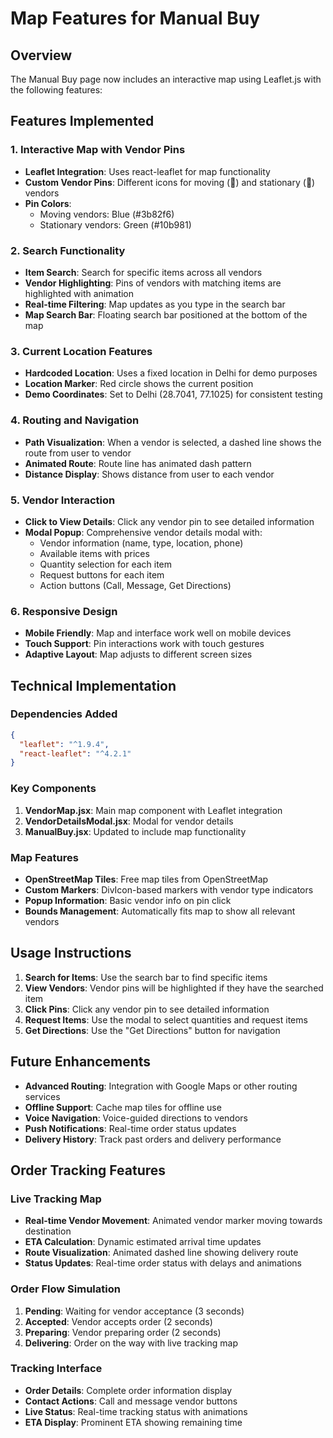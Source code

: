 # Map Features for Manual Buy

## Overview
The Manual Buy page now includes an interactive map using Leaflet.js with the following features:

## Features Implemented

### 1. Interactive Map with Vendor Pins
- **Leaflet Integration**: Uses react-leaflet for map functionality
- **Custom Vendor Pins**: Different icons for moving (🚚) and stationary (🏪) vendors
- **Pin Colors**: 
  - Moving vendors: Blue (#3b82f6)
  - Stationary vendors: Green (#10b981)

### 2. Search Functionality
- **Item Search**: Search for specific items across all vendors
- **Vendor Highlighting**: Pins of vendors with matching items are highlighted with animation
- **Real-time Filtering**: Map updates as you type in the search bar
- **Map Search Bar**: Floating search bar positioned at the bottom of the map

### 3. Current Location Features
- **Hardcoded Location**: Uses a fixed location in Delhi for demo purposes
- **Location Marker**: Red circle shows the current position
- **Demo Coordinates**: Set to Delhi (28.7041, 77.1025) for consistent testing

### 4. Routing and Navigation
- **Path Visualization**: When a vendor is selected, a dashed line shows the route from user to vendor
- **Animated Route**: Route line has animated dash pattern
- **Distance Display**: Shows distance from user to each vendor

### 5. Vendor Interaction
- **Click to View Details**: Click any vendor pin to see detailed information
- **Modal Popup**: Comprehensive vendor details modal with:
  - Vendor information (name, type, location, phone)
  - Available items with prices
  - Quantity selection for each item
  - Request buttons for each item
  - Action buttons (Call, Message, Get Directions)

### 6. Responsive Design
- **Mobile Friendly**: Map and interface work well on mobile devices
- **Touch Support**: Pin interactions work with touch gestures
- **Adaptive Layout**: Map adjusts to different screen sizes

## Technical Implementation

### Dependencies Added
```json
{
  "leaflet": "^1.9.4",
  "react-leaflet": "^4.2.1"
}
```

### Key Components
1. **VendorMap.jsx**: Main map component with Leaflet integration
2. **VendorDetailsModal.jsx**: Modal for vendor details
3. **ManualBuy.jsx**: Updated to include map functionality

### Map Features
- **OpenStreetMap Tiles**: Free map tiles from OpenStreetMap
- **Custom Markers**: DivIcon-based markers with vendor type indicators
- **Popup Information**: Basic vendor info on pin click
- **Bounds Management**: Automatically fits map to show all relevant vendors

## Usage Instructions

1. **Search for Items**: Use the search bar to find specific items
2. **View Vendors**: Vendor pins will be highlighted if they have the searched item
3. **Click Pins**: Click any vendor pin to see detailed information
4. **Request Items**: Use the modal to select quantities and request items
5. **Get Directions**: Use the "Get Directions" button for navigation

## Future Enhancements

- **Advanced Routing**: Integration with Google Maps or other routing services
- **Offline Support**: Cache map tiles for offline use
- **Voice Navigation**: Voice-guided directions to vendors
- **Push Notifications**: Real-time order status updates
- **Delivery History**: Track past orders and delivery performance

## Order Tracking Features

### Live Tracking Map
- **Real-time Vendor Movement**: Animated vendor marker moving towards destination
- **ETA Calculation**: Dynamic estimated arrival time updates
- **Route Visualization**: Animated dashed line showing delivery route
- **Status Updates**: Real-time order status with delays and animations

### Order Flow Simulation
1. **Pending**: Waiting for vendor acceptance (3 seconds)
2. **Accepted**: Vendor accepts order (2 seconds)
3. **Preparing**: Vendor preparing order (2 seconds)
4. **Delivering**: Order on the way with live tracking map

### Tracking Interface
- **Order Details**: Complete order information display
- **Contact Actions**: Call and message vendor buttons
- **Live Status**: Real-time tracking status with animations
- **ETA Display**: Prominent ETA showing remaining time

